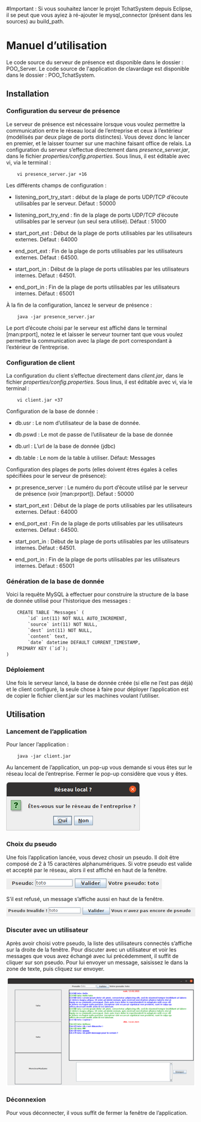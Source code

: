 #Important : Si vous souhaitez lancer le projet TchatSystem depuis Eclipse, il se peut que vous ayiez à ré-ajouter le mysql_connector (présent dans les sources) au build_path.

Manuel d’utilisation
====================
Le code source du serveur de présence est disponible dans le dossier : POO_Server. 
Le code source de l'application de clavardage est disponible dans le dossier : POO_TchatSystem. 

Installation
------------

### Configuration du serveur de présence

Le serveur de présence est nécessaire lorsque vous voulez permettre la communication entre le réseau local de l’entreprise et ceux à l’extérieur (modélisés par deux plage de ports distinctes). Vous devez donc le lancer en premier, et le laisser tourner sur une machine faisant office de relais. La configuration du serveur s’effectue directement dans *presence_server.jar*, dans le fichier *properties/config.properties*. Sous linus, il est éditable avec vi, via le terminal :

        vi presence_server.jar +16

Les différents champs de configuration :

-   listening_port_try_start : début de la plage de ports UDP/TCP d’écoute utilisables par le serveur. Défaut : 50000

-   listening_port_try_end : fin de la plage de ports UDP/TCP d’écoute utilisables par le serveur (un seul sera utilisé). Défaut : 51000

-   start_port_ext : Début de la plage de ports utilisables par les utilisateurs externes. Défaut : 64000

-   end_port_ext : Fin de la plage de ports utilisables par les utilisateurs externes. Défaut : 64500.

-   start_port_in : Début de la plage de ports utilisables par les utilisateurs internes. Défaut : 64501.

-   end_port_in : Fin de la plage de ports utilisables par les utilisateurs internes. Défaut : 65001

À la fin de la configuration, lancez le serveur de présence :

        java -jar presence_server.jar

Le port d’écoute choisi par le serveur est affiché dans le terminal [man:prport], notez le et laisser le serveur tourner tant que vous voulez permettre la communication avec la plage de port correspondant à l’extérieur de l’entreprise.

### Configuration de client

La configuration du client s’effectue directement dans *client.jar*, dans le fichier *properties/config.properties*. Sous linus, il est éditable avec vi, via le terminal :

        vi client.jar +37

Configuration de la base de donnée :

-   db.usr : Le nom d’utilisateur de la base de donnée.

-   db.pswd : Le mot de passe de l’utilisateur de la base de donnée

-   db.url : L’url de la base de donnée (jdbc)

-   db.table : Le nom de la table à utiliser. Défaut: Messages

Configuration des plages de ports (elles doivent êtres égales à celles spécifiées pour le serveur de présence):

-   pr.presence_server : Le numéro du port d’écoute utilisé par le serveur de présence (voir [man:prport]). Défaut : 50000

-   start_port_ext : Début de la plage de ports utilisables par les utilisateurs externes. Défaut : 64000

-   end_port_ext : Fin de la plage de ports utilisables par les utilisateurs externes. Défaut : 64500.

-   start_port_in : Début de la plage de ports utilisables par les utilisateurs internes. Défaut : 64501.

-   end_port_in : Fin de la plage de ports utilisables par les utilisateurs internes. Défaut : 65001

### Génération de la base de donnée

Voici la requête MySQL à effectuer pour construire la structure de la base de donnée utilisé pour l’historique des messages :

        CREATE TABLE `Messages` (
            `id` int(11) NOT NULL AUTO_INCREMENT,
            `source` int(11) NOT NULL,
            `dest` int(11) NOT NULL,
            `content` text,
            `date` datetime DEFAULT CURRENT_TIMESTAMP,
        PRIMARY KEY (`id`);
    )

### Déploiement

Une fois le serveur lancé, la base de donnée créée (si elle ne l’est pas déjà) et le client configuré, la seule chose à faire pour déployer l’application est de copier le fichier client.jar sur les machines voulant l’utiliser.

Utilisation
-----------

### Lancement de l’application

Pour lancer l’application :

        java -jar client.jar

Au lancement de l’application, un pop-up vous demande si vous êtes sur le réseau local de l’entreprise. Fermer le pop-up considère que vous y êtes.

![Pop-up sélection interne/externe<span data-label="fig:popup"></span>](content/imgs_manuel/popup.png)

### Choix du pseudo

Une fois l’application lancée, vous devez chosir un pseudo. Il doit être composé de 2 à 15 caractères alphanumériques. Si votre pseudo est valide et accepté par le réseau, alors il est affiché en haut de la fenêtre.

![Pseudo valide](content/imgs_manuel/pseudo_valide.png)

S’il est refusé, un message s’affiche aussi en haut de la fenêtre.

![Pseudo invalide](content/imgs_manuel/pseudo_invalide.png)

### Discuter avec un utilisateur

Après avoir choisi votre pseudo, la liste des utilisateurs connectés s’affiche sur la droite de la fenêtre. Pour discuter avec un utilisateur et voir les messages que vous avez échangé avec lui précédemment, il suffit de cliquer sur son pseudo. Pour lui envoyer un message, saisissez le dans la zone de texte, puis cliquez sur envoyer.

![Conversation entre toto (bleu) et tata (vert)](content/imgs_manuel/conversation.png)

### Déconnexion

Pour vous déconnecter, il vous suffit de fermer la fenêtre de l’application.

